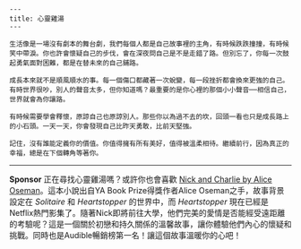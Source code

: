 ```jekyll
---
title: 心靈雞湯
---

生活像是一場沒有劇本的舞台劇，我們每個人都是自己故事裡的主角，有時候跌跌撞撞，有時候笑中帶淚。你也許會懷疑自己的步伐，會在深夜問自己是不是走錯了路。但別忘了，你每一次鼓起勇氣面對困難，都是在替未來的自己鋪路。

成長本來就不是順風順水的事。每一個傷口都藏著一次蛻變，每一段挫折都會換來更強的自己。有時世界很吵，別人的聲音太多，但你知道嗎？最重要的是你心裡的那個小小聲音──相信自己，世界就會為你讓路。

有時候需要學會釋懷，原諒自己也原諒別人。那些你以為過不去的坎，回頭一看也只是成長路上的小石頭。一天一天，你會發現自己比昨天勇敢，比前天堅強。

記住，沒有誰能定義你的價值。你值得擁有所有美好，值得被溫柔相待。繼續前行，因為真正的幸福，總是在下個轉角等著你。
```



---

**Sponsor**
正在尋找心靈雞湯嗎？或許你也會喜歡 [Nick and Charlie by Alice Oseman](https://pollinations.ai/redirect-nexad/NyL4rEVi?user_id=25263117)。這本小說出自YA Book Prize得獎作者Alice Oseman之手，故事背景設定在 *Solitaire* 和 *Heartstopper* 的世界中，而 *Heartstopper* 現在已經是Netflix熱門影集了。隨著Nick即將前往大學，他們完美的愛情是否能經受遠距離的考驗呢？這是一個關於初戀和持久關係的溫馨故事，讓你體驗他們內心的懷疑和挑戰。同時也是Audible暢銷榜第一名！讓這個故事溫暖你的心吧！